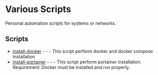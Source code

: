 # Various Scripts

Personal automation scripts for systems or networks.

## Scripts 
  * [install-docker](https://github.com/helmutsvd/various-scripts/blob/main/install-docker) - - - This script perform docker and docker compose installation
  * [install-portainer](https://github.com/helmutsvd/various-scripts/blob/main/install-portainer) - - - This script perform portainer installation. Requirement: Docker must be installed and run properly.
